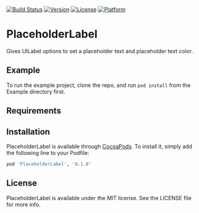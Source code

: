 [![Build Status](https://travis-ci.org/chiahan1123/PlaceholderLabel.svg?branch=master)](https://travis-ci.org/chiahan1123/PlaceholderLabel)
[![Version](https://img.shields.io/cocoapods/v/PlaceholderLabel.svg?style=flat)](http://cocoapods.org/pods/PlaceholderLabel)
[![License](https://img.shields.io/cocoapods/l/PlaceholderLabel.svg?style=flat)](http://cocoapods.org/pods/PlaceholderLabel)
[![Platform](https://img.shields.io/cocoapods/p/PlaceholderLabel.svg?style=flat)](http://cocoapods.org/pods/PlaceholderLabel)

# PlaceholderLabel

Gives UILabel options to set a placeholder text and placeholder text color.

## Example

To run the example project, clone the repo, and run `pod install` from the Example directory first.

## Requirements

## Installation

PlaceholderLabel is available through [CocoaPods](http://cocoapods.org). To install
it, simply add the following line to your Podfile:

```ruby
pod 'PlaceholderLabel', '0.1.0'
```

## License

PlaceholderLabel is available under the MIT license. See the LICENSE file for more info.
